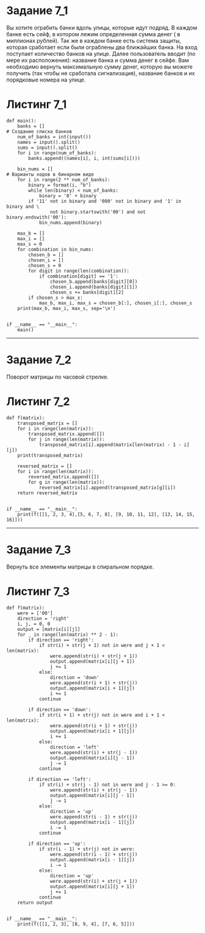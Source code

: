 # Задание 7_1
Вы хотите ограбить банки вдоль улицы, которые идут подряд. В каждом банке есть сейф, в котором лежим определенная сумма денег ( в миллионах рублей). 
Так же в каждом банке есть система защиты, которая сработает если были ограблены два ближайших банка. 
На вход поступает количество банков на улице. Далее пользователь вводит (по мере их расположения): название банка и сумма денег в сейфе. 
Вам необходимо вернуть максимальную сумму денег,  которую вы можете получить (так чтобы не сработала сигнализация), название банков и их порядковые номера на улице.
# Листинг 7_1
```Py
def main():
    banks = []                                                                      # Создание списка банков
    num_of_banks = int(input())
    names = input().split()
    sums = input().split()
    for i in range(num_of_banks):
        banks.append((names[i], i, int(sums[i])))

    bin_nums = []                                                                   # Варианты ходов в бинарном виде
    for i in range(2 ** num_of_banks):
        binary = format(i, "b")
        while len(binary) < num_of_banks:
            binary = '0' + binary
        if '11' not in binary and '000' not in binary and '1' in binary and \
                not binary.startswith('00') and not binary.endswith('00'):
            bin_nums.append(binary)

    max_b = []
    max_i = []
    max_s = 0
    for combination in bin_nums:
        chosen_b = []
        chosen_i = []
        chosen_s = 0
        for digit in range(len(combination)):
            if combination[digit] == '1':
                chosen_b.append(banks[digit][0])
                chosen_i.append(banks[digit][1])
                chosen_s += banks[digit][2]
        if chosen_s > max_s:
            max_b, max_i, max_s = chosen_b[:], chosen_i[:], chosen_s
    print(max_b, max_i, max_s, sep='\n')


if __name__ == "__main__":
    main()
```
________
# Задание 7_2
Поворот матрицы по часовой стрелке.
# Листинг 7_2
```Py
def f(matrix):
    transposed_matrix = []
    for i in range(len(matrix)):
        transposed_matrix.append([])
        for j in range(len(matrix)):
            transposed_matrix[i].append(matrix[len(matrix) - 1 - i][j])
    print(transposed_matrix)

    reversed_matrix = []
    for i in range(len(matrix)):
        reversed_matrix.append([])
        for g in range(len(matrix)):
            reversed_matrix[i].append(transposed_matrix[g][i])
    return reversed_matrix


if __name__ == "__main__":
    print(f([[1, 2, 3, 4],[5, 6, 7, 8], [9, 10, 11, 12], [13, 14, 15, 16]]))
```
________
# Задание 7_3
Вернуть все элементы матрицы в спиральном порядке.
# Листинг 7_3
```Py
def f(matrix):
    were = ['00']
    direction = 'right'
    i, j, = 0, 0
    output = [matrix[i][j]]
    for _ in range(len(matrix) ** 2 - 1):
        if direction == 'right':
            if str(i) + str(j + 1) not in were and j + 1 < len(matrix):
                were.append(str(i) + str(j + 1))
                output.append(matrix[i][j + 1])
                j += 1
            else:
                direction = 'down'
                were.append(str(i + 1) + str(j))
                output.append(matrix[i + 1][j])
                i += 1
            continue

        if direction == 'down':
            if str(i + 1) + str(j) not in were and i + 1 < len(matrix):
                were.append(str(i + 1) + str(j))
                output.append(matrix[i + 1][j])
                i += 1
            else:
                direction = 'left'
                were.append(str(i) + str(j - 1))
                output.append(matrix[i][j - 1])
                j -= 1
            continue

        if direction == 'left':
            if str(i) + str(j - 1) not in were and j - 1 >= 0:
                were.append(str(i) + str(j - 1))
                output.append(matrix[i][j - 1])
                j -= 1
            else:
                direction = 'up'
                were.append(str(i - 1) + str(j))
                output.append(matrix[i - 1][j])
                i -= 1
            continue

        if direction == 'up':
            if str(i - 1) + str(j) not in were:
                were.append(str(i - 1) + str(j))
                output.append(matrix[i - 1][j])
                i -= 1
            else:
                direction = 'up'
                were.append(str(i) + str(j + 1))
                output.append(matrix[i][j + 1])
                j += 1
            continue
    return output


if __name__ == "__main__":
    print(f([[1, 2, 3], [8, 9, 4], [7, 6, 5]]))
```
